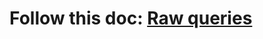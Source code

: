 # Follow this doc: [Raw queries](https://www.prisma.io/docs/orm/prisma-client/using-raw-sql/raw-queries#runcommandraw)
